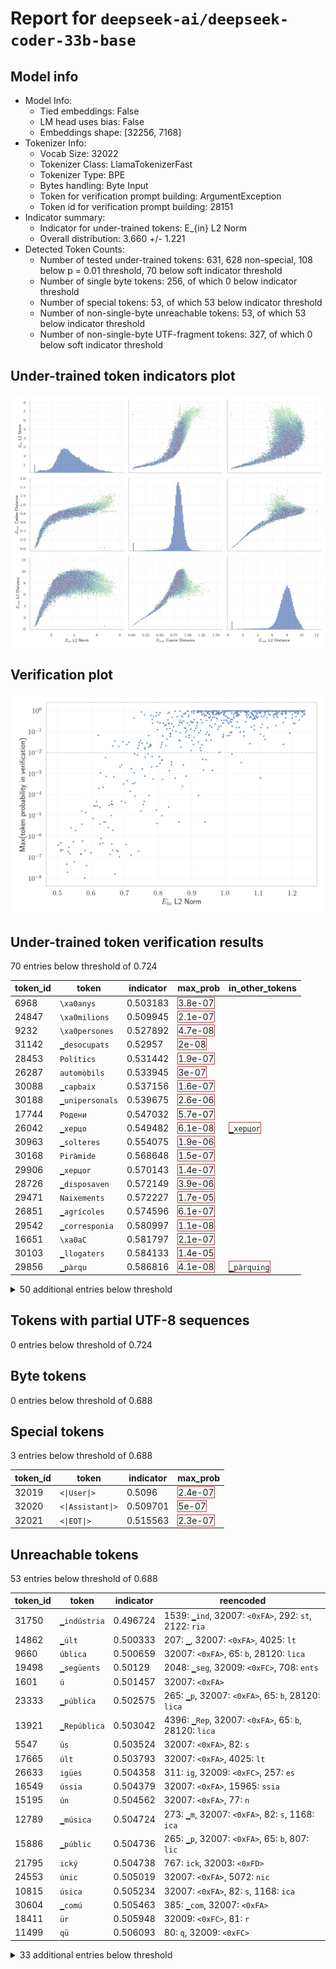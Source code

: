 # Report for `deepseek-ai/deepseek-coder-33b-base`

## Model info

* Model Info: 
  * Tied embeddings: False
  * LM head uses bias: False
  * Embeddings shape: [32256, 7168]
* Tokenizer Info: 
  * Vocab Size: 32022
  * Tokenizer Class: LlamaTokenizerFast
  * Tokenizer Type: BPE
  * Bytes handling: Byte Input
  * Token for verification prompt building: ArgumentException
  * Token id for verification prompt building: 28151
* Indicator summary: 
  * Indicator for under-trained tokens: E_{in} L2 Norm
  * Overall distribution: 3.660 +/- 1.221
* Detected Token Counts: 
  * Number of tested under-trained tokens: 631, 628 non-special, 108 below p = 0.01 threshold, 70 below soft indicator threshold
  * Number of single byte tokens: 256, of which 0 below indicator threshold
  * Number of special tokens: 53, of which 53 below indicator threshold
  * Number of non-single-byte unreachable tokens: 53, of which 53 below indicator threshold
  * Number of non-single-byte UTF-fragment tokens:  327, of which 0 below soft indicator threshold

## Under-trained token indicators plot
![Indicators scatter plots](../indicators_pairplot_byid/deepseek_ai_deepseek_coder_33b_base.png)

## Verification plot
![Verification plot](../verifications_scatterplot/deepseek_ai_deepseek_coder_33b_base.png)

## Under-trained token verification results
70 entries below threshold of 0.724

|   token_id | token                     |   indicator | max_prob                                                         | in_other_tokens                                                                |
|------------|---------------------------|-------------|------------------------------------------------------------------|--------------------------------------------------------------------------------|
|       6968 | ````` \xa0anys `````      |    0.503183 | <span style='border: 1px solid rgb(169, 68, 66);'>3.8e-07</span> |                                                                                |
|      24847 | ````` \xa0milions `````   |    0.509945 | <span style='border: 1px solid rgb(169, 68, 66);'>2.1e-07</span> |                                                                                |
|       9232 | ````` \xa0persones `````  |    0.527892 | <span style='border: 1px solid rgb(169, 68, 66);'>4.7e-08</span> |                                                                                |
|      31142 | ````` ▁desocupats `````   |    0.52957  | <span style='border: 1px solid rgb(169, 68, 66);'>2e-08</span>   |                                                                                |
|      28453 | ````` Polítics `````      |    0.531442 | <span style='border: 1px solid rgb(169, 68, 66);'>1.9e-07</span> |                                                                                |
|      26287 | ````` automòbils `````    |    0.533945 | <span style='border: 1px solid rgb(169, 68, 66);'>3e-07</span>   |                                                                                |
|      30088 | ````` ▁capbaix `````      |    0.537156 | <span style='border: 1px solid rgb(169, 68, 66);'>1.6e-07</span> |                                                                                |
|      30188 | ````` ▁unipersonals ````` |    0.539675 | <span style='border: 1px solid rgb(169, 68, 66);'>2.6e-06</span> |                                                                                |
|      17744 | ````` Родени `````        |    0.547032 | <span style='border: 1px solid rgb(169, 68, 66);'>5.7e-07</span> |                                                                                |
|      26042 | ````` ▁херцо `````        |    0.549482 | <span style='border: 1px solid rgb(169, 68, 66);'>6.1e-08</span> | <span style='border: 1px solid rgb(169, 68, 66);'>````` ▁херцог `````</span>   |
|      30963 | ````` ▁solteres `````     |    0.554075 | <span style='border: 1px solid rgb(169, 68, 66);'>1.9e-06</span> |                                                                                |
|      30168 | ````` Piràmide `````      |    0.568648 | <span style='border: 1px solid rgb(169, 68, 66);'>1.5e-07</span> |                                                                                |
|      29906 | ````` ▁херцог `````       |    0.570143 | <span style='border: 1px solid rgb(169, 68, 66);'>1.4e-07</span> |                                                                                |
|      28726 | ````` ▁disposaven `````   |    0.572149 | <span style='border: 1px solid rgb(169, 68, 66);'>3.9e-06</span> |                                                                                |
|      29471 | ````` Naixements `````    |    0.572227 | <span style='border: 1px solid rgb(169, 68, 66);'>1.7e-05</span> |                                                                                |
|      26851 | ````` ▁agrícoles `````    |    0.574596 | <span style='border: 1px solid rgb(169, 68, 66);'>6.1e-07</span> |                                                                                |
|      29542 | ````` ▁corresponia `````  |    0.580997 | <span style='border: 1px solid rgb(169, 68, 66);'>1.1e-08</span> |                                                                                |
|      16651 | ````` \xa0aC `````        |    0.581797 | <span style='border: 1px solid rgb(169, 68, 66);'>2.1e-07</span> |                                                                                |
|      30103 | ````` ▁llogaters `````    |    0.584133 | <span style='border: 1px solid rgb(169, 68, 66);'>1.4e-05</span> |                                                                                |
|      29856 | ````` ▁pàrqu `````        |    0.586816 | <span style='border: 1px solid rgb(169, 68, 66);'>4.1e-08</span> | <span style='border: 1px solid rgb(169, 68, 66);'>````` ▁pàrquing `````</span> |
<details><summary>50 additional entries below threshold</summary>

|   token_id | token                       |   indicator | max_prob                                                         | in_other_tokens                                                                                                                                                                                                                                                                                                                                                                                            |
|------------|-----------------------------|-------------|------------------------------------------------------------------|------------------------------------------------------------------------------------------------------------------------------------------------------------------------------------------------------------------------------------------------------------------------------------------------------------------------------------------------------------------------------------------------------------|
|       8790 | ````` \xa0habitants `````   |    0.599214 | <span style='border: 1px solid rgb(169, 68, 66);'>1.7e-07</span> |                                                                                                                                                                                                                                                                                                                                                                                                            |
|      15510 | ````` ▁Olímpics `````       |    0.605718 | <span style='border: 1px solid rgb(169, 68, 66);'>7.3e-06</span> |                                                                                                                                                                                                                                                                                                                                                                                                            |
|      30427 | ````` ▁jubilades `````      |    0.608062 | <span style='border: 1px solid rgb(169, 68, 66);'>2.9e-05</span> |                                                                                                                                                                                                                                                                                                                                                                                                            |
|      18064 | ````` àmide `````           |    0.612484 | <span style='border: 1px solid rgb(169, 68, 66);'>2.8e-05</span> | <span style='border: 1px solid rgb(169, 68, 66);'>````` Piràmide `````</span>, <span style='border: 1px solid rgb(251, 189, 8);'>````` ▁piràmide `````</span>                                                                                                                                                                                                                                              |
|      22551 | ````` ▁contemporanis `````  |    0.616108 | <span style='border: 1px solid rgb(169, 68, 66);'>4.8e-05</span> |                                                                                                                                                                                                                                                                                                                                                                                                            |
|      29894 | ````` ▁residències `````    |    0.618363 | <span style='border: 1px solid rgb(169, 68, 66);'>2.9e-05</span> |                                                                                                                                                                                                                                                                                                                                                                                                            |
|      29976 | ````` ▁censats `````        |    0.621773 | <span style='border: 1px solid rgb(251, 189, 8);'>0.068</span>   |                                                                                                                                                                                                                                                                                                                                                                                                            |
|      24735 | ````` ▁alemanys `````       |    0.622736 | <span style='border: 1px solid rgb(169, 68, 66);'>0.0002</span>  |                                                                                                                                                                                                                                                                                                                                                                                                            |
|      25186 | ````` òrnia `````           |    0.625991 | <span style='border: 1px solid rgb(169, 68, 66);'>2.4e-05</span> | <span style='border: 1px solid rgb(169, 68, 66);'>````` ▁Califòrnia `````</span>                                                                                                                                                                                                                                                                                                                           |
|      29115 | ````` ▁príncep `````        |    0.626678 | <span style='border: 1px solid rgb(169, 68, 66);'>4.5e-07</span> |                                                                                                                                                                                                                                                                                                                                                                                                            |
|      10708 | ````` ogrà `````            |    0.627548 | <span style='border: 1px solid rgb(169, 68, 66);'>3.9e-06</span> | <span style='border: 1px solid rgb(40, 167, 69);'>````` ▁geogràfica `````</span>, <span style='border: 1px solid rgb(40, 167, 69);'>````` ogràfic `````</span>, <span style='border: 1px solid rgb(40, 167, 69);'>````` ogràfica `````</span>, <span style='border: 1px solid rgb(251, 189, 8);'>````` ogràf `````</span>                                                                                  |
|      25055 | ````` Esportistes `````     |    0.628171 | <span style='border: 1px solid rgb(255, 145, 0);'>0.0011</span>  |                                                                                                                                                                                                                                                                                                                                                                                                            |
|      29013 | ````` ▁automòbil `````      |    0.629375 | <span style='border: 1px solid rgb(169, 68, 66);'>8.2e-07</span> |                                                                                                                                                                                                                                                                                                                                                                                                            |
|      30090 | ````` ▁britànics `````      |    0.634724 | <span style='border: 1px solid rgb(169, 68, 66);'>4.9e-07</span> |                                                                                                                                                                                                                                                                                                                                                                                                            |
|      14837 | ````` Futbolistes `````     |    0.635706 | <span style='border: 1px solid rgb(169, 68, 66);'>0.00022</span> |                                                                                                                                                                                                                                                                                                                                                                                                            |
|      27783 | ````` ▁Califòrnia `````     |    0.638095 | <span style='border: 1px solid rgb(169, 68, 66);'>4.9e-06</span> |                                                                                                                                                                                                                                                                                                                                                                                                            |
|      25037 | ````` àbitat `````          |    0.642786 | <span style='border: 1px solid rgb(169, 68, 66);'>5e-06</span>   |                                                                                                                                                                                                                                                                                                                                                                                                            |
|      13039 | ````` lemanya `````         |    0.64283  | <span style='border: 1px solid rgb(255, 145, 0);'>0.0059</span>  | <span style='border: 1px solid rgb(40, 167, 69);'>````` Alemanya `````</span>, <span style='border: 1px solid rgb(251, 189, 8);'>````` ▁Alemanya `````</span>                                                                                                                                                                                                                                              |
|      22969 | ````` Починали `````        |    0.645541 | <span style='border: 1px solid rgb(169, 68, 66);'>0.00074</span> |                                                                                                                                                                                                                                                                                                                                                                                                            |
|      31793 | ````` glésies `````         |    0.651159 | <span style='border: 1px solid rgb(169, 68, 66);'>2.7e-06</span> |                                                                                                                                                                                                                                                                                                                                                                                                            |
|      15366 | ````` unidenc `````         |    0.653983 | <span style='border: 1px solid rgb(169, 68, 66);'>3.1e-05</span> | <span style='border: 1px solid rgb(255, 145, 0);'>````` ▁estatunidencs `````</span>, <span style='border: 1px solid rgb(169, 68, 66);'>````` ▁estatunidenc `````</span>                                                                                                                                                                                                                                    |
|      30659 | ````` ▁repartia `````       |    0.656056 | <span style='border: 1px solid rgb(169, 68, 66);'>1.4e-07</span> |                                                                                                                                                                                                                                                                                                                                                                                                            |
|      26261 | ````` Разпространение ````` |    0.659405 | <span style='border: 1px solid rgb(169, 68, 66);'>1e-05</span>   |                                                                                                                                                                                                                                                                                                                                                                                                            |
|      31975 | ````` ▁Canadà `````         |    0.660188 | <span style='border: 1px solid rgb(169, 68, 66);'>3.6e-05</span> |                                                                                                                                                                                                                                                                                                                                                                                                            |
|      30507 | ````` ▁llogats `````        |    0.661058 | <span style='border: 1px solid rgb(169, 68, 66);'>4.8e-05</span> |                                                                                                                                                                                                                                                                                                                                                                                                            |
|      30401 | ````` ▁britànic `````       |    0.661628 | <span style='border: 1px solid rgb(169, 68, 66);'>4.4e-07</span> |                                                                                                                                                                                                                                                                                                                                                                                                            |
|      15850 | ````` ▁estatunidenc `````   |    0.663608 | <span style='border: 1px solid rgb(169, 68, 66);'>2.2e-07</span> | <span style='border: 1px solid rgb(255, 145, 0);'>````` ▁estatunidencs `````</span>                                                                                                                                                                                                                                                                                                                        |
|      21952 | ````` ▁francesos `````      |    0.663708 | <span style='border: 1px solid rgb(169, 68, 66);'>3.4e-05</span> |                                                                                                                                                                                                                                                                                                                                                                                                            |
|      30461 | ````` ▁explotacions `````   |    0.663847 | <span style='border: 1px solid rgb(251, 189, 8);'>0.021</span>   |                                                                                                                                                                                                                                                                                                                                                                                                            |
|      30828 | ````` ▁aturades `````       |    0.665324 | <span style='border: 1px solid rgb(169, 68, 66);'>2e-06</span>   |                                                                                                                                                                                                                                                                                                                                                                                                            |
|      19342 | ````` ▁façana `````         |    0.667547 | <span style='border: 1px solid rgb(169, 68, 66);'>0.00071</span> |                                                                                                                                                                                                                                                                                                                                                                                                            |
|      21788 | ````` Escriptors `````      |    0.67077  | <span style='border: 1px solid rgb(251, 189, 8);'>0.036</span>   |                                                                                                                                                                                                                                                                                                                                                                                                            |
|      29278 | ````` ▁detallades `````     |    0.671464 | <span style='border: 1px solid rgb(169, 68, 66);'>1.7e-08</span> |                                                                                                                                                                                                                                                                                                                                                                                                            |
|      31273 | ````` Acadèmia `````        |    0.676665 | <span style='border: 1px solid rgb(169, 68, 66);'>2.2e-07</span> |                                                                                                                                                                                                                                                                                                                                                                                                            |
|      29121 | ````` ▁segones `````        |    0.679905 | <span style='border: 1px solid rgb(169, 68, 66);'>1.9e-07</span> |                                                                                                                                                                                                                                                                                                                                                                                                            |
|      22061 | ````` adèmia `````          |    0.682464 | <span style='border: 1px solid rgb(251, 189, 8);'>0.02</span>    | <span style='border: 1px solid rgb(169, 68, 66);'>````` Acadèmia `````</span>                                                                                                                                                                                                                                                                                                                              |
|      29921 | ````` ▁Anglaterra `````     |    0.6844   | <span style='border: 1px solid rgb(169, 68, 66);'>1.1e-07</span> |                                                                                                                                                                                                                                                                                                                                                                                                            |
|      28243 | ````` ▁espanyols `````      |    0.685977 | <span style='border: 1px solid rgb(255, 145, 0);'>0.0021</span>  |                                                                                                                                                                                                                                                                                                                                                                                                            |
|      30041 | ````` quitectònic `````     |    0.69054  | <span style='border: 1px solid rgb(169, 68, 66);'>4.9e-05</span> |                                                                                                                                                                                                                                                                                                                                                                                                            |
|       6433 | ````` мври `````            |    0.691087 | <span style='border: 1px solid rgb(255, 145, 0);'>0.0026</span>  | <span style='border: 1px solid rgb(251, 189, 8);'>````` ▁октомври `````</span>, <span style='border: 1px solid rgb(40, 167, 69);'>````` ември `````</span>, <span style='border: 1px solid rgb(40, 167, 69);'>````` ктомври `````</span>, <span style='border: 1px solid rgb(40, 167, 69);'>````` ▁декември `````</span>, <span style='border: 1px solid rgb(40, 167, 69);'>````` кември `````</span>, ... |
|      16297 | ````` \xa0metres `````      |    0.694776 | <span style='border: 1px solid rgb(251, 189, 8);'>0.033</span>   |                                                                                                                                                                                                                                                                                                                                                                                                            |
|      21558 | ````` ànics `````           |    0.696152 | <span style='border: 1px solid rgb(169, 68, 66);'>0.00033</span> | <span style='border: 1px solid rgb(169, 68, 66);'>````` ▁britànics `````</span>                                                                                                                                                                                                                                                                                                                            |
|      31564 | ````` ▁mascles `````        |    0.70156  | <span style='border: 1px solid rgb(169, 68, 66);'>4.2e-05</span> |                                                                                                                                                                                                                                                                                                                                                                                                            |
|       9805 | ````` ▁espèc `````          |    0.703921 | <span style='border: 1px solid rgb(169, 68, 66);'>4.2e-07</span> | <span style='border: 1px solid rgb(40, 167, 69);'>````` ▁espècie `````</span>, <span style='border: 1px solid rgb(40, 167, 69);'>````` ▁espècies `````</span>                                                                                                                                                                                                                                              |
|      30030 | ````` ▁inactius `````       |    0.705957 | <span style='border: 1px solid rgb(251, 189, 8);'>0.024</span>   |                                                                                                                                                                                                                                                                                                                                                                                                            |
|      28335 | ````` ▁омъ `````            |    0.707027 | <span style='border: 1px solid rgb(169, 68, 66);'>0.00047</span> |                                                                                                                                                                                                                                                                                                                                                                                                            |
|      25714 | ````` ▁italià `````         |    0.713196 | <span style='border: 1px solid rgb(251, 189, 8);'>0.031</span>   |                                                                                                                                                                                                                                                                                                                                                                                                            |
|      29895 | ````` ▁pàrquing `````       |    0.716446 | <span style='border: 1px solid rgb(169, 68, 66);'>0.00014</span> |                                                                                                                                                                                                                                                                                                                                                                                                            |
|      27335 | ````` ▁influència `````     |    0.718459 | <span style='border: 1px solid rgb(169, 68, 66);'>1.3e-07</span> |                                                                                                                                                                                                                                                                                                                                                                                                            |
|      26672 | ````` ▁estatunidencs `````  |    0.720075 | <span style='border: 1px solid rgb(255, 145, 0);'>0.0017</span>  |                                                                                                                                                                                                                                                                                                                                                                                                            |
</details>


## Tokens with partial UTF-8 sequences
0 entries below threshold of 0.724




## Byte tokens
0 entries below threshold of 0.688




## Special tokens
3 entries below threshold of 0.688

|   token_id | token                       |   indicator | max_prob                                                         |
|------------|-----------------------------|-------------|------------------------------------------------------------------|
|      32019 | ````` <\|User\|> `````      |    0.5096   | <span style='border: 1px solid rgb(169, 68, 66);'>2.4e-07</span> |
|      32020 | ````` <\|Assistant\|> ````` |    0.509701 | <span style='border: 1px solid rgb(169, 68, 66);'>5e-07</span>   |
|      32021 | ````` <\|EOT\|> `````       |    0.515563 | <span style='border: 1px solid rgb(169, 68, 66);'>2.3e-07</span> |


## Unreachable tokens
53 entries below threshold of 0.688

|   token_id | token                  |   indicator | reencoded                                                                                     |
|------------|------------------------|-------------|-----------------------------------------------------------------------------------------------|
|      31750 | ````` ▁indústria ````` |    0.496724 | 1539: ````` ▁ind `````, 32007: ````` <0xFA> `````, 292: ````` st `````, 2122: ````` ria ````` |
|      14862 | ````` ▁últ `````       |    0.500333 | 207: ````` ▁ `````, 32007: ````` <0xFA> `````, 4025: ````` lt `````                           |
|       9660 | ````` ública `````     |    0.500659 | 32007: ````` <0xFA> `````, 65: ````` b `````, 28120: ````` lica `````                         |
|      19498 | ````` ▁següents `````  |    0.50129  | 2048: ````` ▁seg `````, 32009: ````` <0xFC> `````, 708: ````` ents `````                      |
|       1601 | ````` ú `````          |    0.501457 | 32007: ````` <0xFA> `````                                                                     |
|      23333 | ````` ▁pública `````   |    0.502575 | 265: ````` ▁p `````, 32007: ````` <0xFA> `````, 65: ````` b `````, 28120: ````` lica `````    |
|      13921 | ````` ▁República ````` |    0.503042 | 4396: ````` ▁Rep `````, 32007: ````` <0xFA> `````, 65: ````` b `````, 28120: ````` lica ````` |
|       5547 | ````` ús `````         |    0.503524 | 32007: ````` <0xFA> `````, 82: ````` s `````                                                  |
|      17665 | ````` últ `````        |    0.503793 | 32007: ````` <0xFA> `````, 4025: ````` lt `````                                               |
|      26633 | ````` igües `````      |    0.504358 | 311: ````` ig `````, 32009: ````` <0xFC> `````, 257: ````` es `````                           |
|      16549 | ````` ússia `````      |    0.504379 | 32007: ````` <0xFA> `````, 15965: ````` ssia `````                                            |
|      15195 | ````` ún `````         |    0.504562 | 32007: ````` <0xFA> `````, 77: ````` n `````                                                  |
|      12789 | ````` ▁música `````    |    0.504724 | 273: ````` ▁m `````, 32007: ````` <0xFA> `````, 82: ````` s `````, 1168: ````` ica `````      |
|      15886 | ````` ▁públic `````    |    0.504736 | 265: ````` ▁p `````, 32007: ````` <0xFA> `````, 65: ````` b `````, 807: ````` lic `````       |
|      21795 | ````` ický `````       |    0.504738 | 767: ````` ick `````, 32003: ````` <0xFD> `````                                               |
|      24553 | ````` únic `````       |    0.505019 | 32007: ````` <0xFA> `````, 5072: ````` nic `````                                              |
|      10815 | ````` úsica `````      |    0.505234 | 32007: ````` <0xFA> `````, 82: ````` s `````, 1168: ````` ica `````                           |
|      30604 | ````` ▁comú `````      |    0.505463 | 385: ````` ▁com `````, 32007: ````` <0xFA> `````                                              |
|      18411 | ````` ür `````         |    0.505948 | 32009: ````` <0xFC> `````, 81: ````` r `````                                                  |
|      11499 | ````` qü `````         |    0.506093 | 80: ````` q `````, 32009: ````` <0xFC> `````                                                  |
<details><summary>33 additional entries below threshold</summary>

|   token_id | token                 |   indicator | reencoded                                                                                  |
|------------|-----------------------|-------------|--------------------------------------------------------------------------------------------|
|      28052 | ````` ústria `````    |    0.506341 | 32007: ````` <0xFA> `````, 292: ````` st `````, 2122: ````` ria `````                      |
|      30914 | ````` ▁freqü `````    |    0.506356 | 2491: ````` ▁fre `````, 80: ````` q `````, 32009: ````` <0xFC> `````                       |
|      19771 | ````` ▁Rússia `````   |    0.506409 | 432: ````` ▁R `````, 32007: ````` <0xFA> `````, 15965: ````` ssia `````                    |
|      27658 | ````` ▁núm `````      |    0.506626 | 291: ````` ▁n `````, 32007: ````` <0xFA> `````, 76: ````` m `````                          |
|      15356 | ````` ▁À `````        |    0.507567 | 207: ````` ▁ `````, 32004: ````` <0xC0> `````                                              |
|      20095 | ````` qüència `````   |    0.507576 | 80: ````` q `````, 32009: ````` <0xFC> `````, 2859: ````` ència `````                      |
|       9407 | ````` ▁nú `````       |    0.507797 | 291: ````` ▁n `````, 32007: ````` <0xFA> `````                                             |
|      28069 | ````` ▁Á `````        |    0.507899 | 207: ````` ▁ `````, 32002: ````` <0xC1> `````                                              |
|      28350 | ````` Àfrica `````    |    0.508551 | 32004: ````` <0xC0> `````, 15591: ````` frica `````                                        |
|      30251 | ````` ▁números `````  |    0.508815 | 291: ````` ▁n `````, 32007: ````` <0xFA> `````, 1320: ````` mer `````, 378: ````` os ````` |
|      29699 | ````` ▁ús `````       |    0.509047 | 207: ````` ▁ `````, 32007: ````` <0xFA> `````, 82: ````` s `````                           |
|       5009 | ````` ý `````         |    0.509236 | 32003: ````` <0xFD> `````                                                                  |
|      14976 | ````` ký `````        |    0.509242 | 74: ````` k `````, 32003: ````` <0xFD> `````                                               |
|      15411 | ````` ües `````       |    0.509414 | 32009: ````` <0xFC> `````, 257: ````` es `````                                             |
|      27495 | ````` ▁llengües ````` |    0.510193 | 11185: ````` ▁lleng `````, 32009: ````` <0xFC> `````, 257: ````` es `````                  |
|      25591 | ````` ø `````         |    0.510211 | 32006: ````` <0xF8> `````                                                                  |
|      29640 | ````` ▁ún `````       |    0.510539 | 207: ````` ▁ `````, 32007: ````` <0xFA> `````, 77: ````` n `````                           |
|       8575 | ````` ▁següent `````  |    0.510763 | 2048: ````` ▁seg `````, 32009: ````` <0xFC> `````, 289: ````` ent `````                    |
|       7157 | ````` úblic `````     |    0.510763 | 32007: ````` <0xFA> `````, 65: ````` b `````, 807: ````` lic `````                         |
|      21280 | ````` ▁únic `````     |    0.510998 | 207: ````` ▁ `````, 32007: ````` <0xFA> `````, 5072: ````` nic `````                       |
|       2864 | ````` ü `````         |    0.511202 | 32009: ````` <0xFC> `````                                                                  |
|      12794 | ````` À `````         |    0.511406 | 32004: ````` <0xC0> `````                                                                  |
|      25638 | ````` ých `````       |    0.511888 | 32003: ````` <0xFD> `````, 358: ````` ch `````                                             |
|      11998 | ````` ▁númer `````    |    0.512092 | 291: ````` ▁n `````, 32007: ````` <0xFA> `````, 1320: ````` mer `````                      |
|       7068 | ````` ▁segü `````     |    0.512663 | 2048: ````` ▁seg `````, 32009: ````` <0xFC> `````                                          |
|      30970 | ````` ▁mús `````      |    0.513038 | 273: ````` ▁m `````, 32007: ````` <0xFA> `````, 82: ````` s `````                          |
|       7051 | ````` ▁ú `````        |    0.513144 | 207: ````` ▁ `````, 32007: ````` <0xFA> `````                                              |
|      30434 | ````` ▁qü `````       |    0.51369  | 4652: ````` ▁q `````, 32009: ````` <0xFC> `````                                            |
|       7972 | ````` ö `````         |    0.514278 | 32011: ````` <0xF6> `````                                                                  |
|      20658 | ````` ský `````       |    0.514622 | 2939: ````` sk `````, 32003: ````` <0xFD> `````                                            |
|      21912 | ````` úst `````       |    0.514701 | 32007: ````` <0xFA> `````, 292: ````` st `````                                             |
|      14689 | ````` ▁número `````   |    0.515995 | 291: ````` ▁n `````, 32007: ````` <0xFA> `````, 1320: ````` mer `````, 78: ````` o `````   |
|       6576 | ````` úb `````        |    0.517918 | 32007: ````` <0xFA> `````, 65: ````` b `````                                               |
</details>

